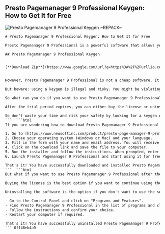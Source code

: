 ## Presto Pagemanager 9 Professional Keygen: How to Get It for Free

 
![Presto Pagemanager 9 Professional Keygen ~REPACK~](https://encrypted-tbn2.gstatic.com/images?q=tbn:ANd9GcSOjpM518nfGidZcKYG20kYWkFRR0DKLlxD001baUr_RjUS145niM8e-3k)

 ```html 
# Presto Pagemanager 9 Professional Keygen: How to Get It for Free
 
Presto Pagemanager 9 Professional is a powerful software that allows you to manage, edit, and share your documents and images. It supports various file formats, such as PDF, TIFF, JPEG, and OCR. It also has features like batch processing, document merging, annotation, encryption, and more.
 
## Presto Pagemanager 9 Professional Keygen


[**Download Zip**](https://www.google.com/url?q=https%3A%2F%2Furllio.com%2F2tKAQQ&sa=D&sntz=1&usg=AOvVaw2anb5mr31BUb7UGFfuQHWU)

 
However, Presto Pagemanager 9 Professional is not a cheap software. It costs $99.95 for a single license. If you want to use it without paying, you might be tempted to look for a keygen online. A keygen is a program that generates a serial number or activation code for a software.
 
But beware: using a keygen is illegal and risky. You might be violating the software's terms of service and infringing its copyright. You might also expose your computer to malware, viruses, or spyware that can harm your system or steal your personal information.
 
So what can you do if you want to use Presto Pagemanager 9 Professional for free? The answer is simple: download the trial version from the official website. The trial version is fully functional for 30 days. You can use all the features and tools of the software without any limitations.
 
After the trial period expires, you can either buy the license or uninstall the software. If you like the software and want to keep using it, buying the license is the best option. You will get updates, support, and security from the developer. You will also avoid any legal or ethical issues that might arise from using a keygen.
 
So don't waste your time and risk your safety by looking for a keygen online. Download Presto Pagemanager 9 Professional from the official website and enjoy its benefits for free for 30 days.
 ```  ```html 
If you are wondering how to download Presto Pagemanager 9 Professional from the official website, here are the steps you need to follow:
 
1. Go to [https://www.newsoftinc.com/product/presto-page-manager-9-professional/](https://www.newsoftinc.com/product/presto-page-manager-9-professional/) and click on the "Download" button.
2. Choose your operating system (Windows or Mac) and your language.
3. Fill in the form with your name and email address. You will receive a confirmation email with a download link and a trial serial number.
4. Click on the download link and save the file to your computer.
5. Run the installer and follow the instructions. When prompted, enter the trial serial number.
6. Launch Presto Pagemanager 9 Professional and start using it for free for 30 days.

That's it! You have successfully downloaded and installed Presto Pagemanager 9 Professional on your computer. You can now manage, edit, and share your documents and images with ease.
 ```  ```html 
But what if you want to use Presto Pagemanager 9 Professional after the trial period ends? You have two options: buy the license or uninstall the software.
 
Buying the license is the best option if you want to continue using the software. You will get access to all the features and tools of Presto Pagemanager 9 Professional without any restrictions. You will also get updates, support, and security from the developer. You can buy the license online from the official website or from a reseller. The price is $99.95 for a single license.
 
Uninstalling the software is the option if you don't want to use the software anymore. You can uninstall Presto Pagemanager 9 Professional from your computer by following these steps:

- Go to the Control Panel and click on "Programs and Features".
- Find Presto Pagemanager 9 Professional in the list of programs and click on "Uninstall".
- Follow the instructions and confirm your choice.
- Restart your computer if required.

That's it! You have successfully uninstalled Presto Pagemanager 9 Professional from your computer. You can now use another software to manage, edit, and share your documents and images.
 ``` 0f148eb4a0
